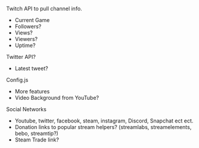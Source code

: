 Twitch API to pull channel info.

* Current Game
* Followers?
* Views?
* Viewers?
* Uptime?

Twitter API?

* Latest tweet?

Config.js

* More features
* Video Background from YouTube?

Social Networks

* Youtube, twitter, facebook, steam, instagram, Discord, Snapchat ect ect.
* Donation links to popular stream helpers? (streamlabs, streamelements, bebo,
  streamtip?)
* Steam Trade link?

